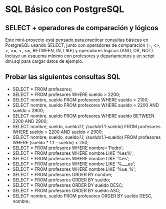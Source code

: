 # SQL Básico con PostgreSQL

## SELECT + operadores de comparación y lógicos

Este mini–proyecto está pensado para practicar consultas básicas en PostgreSQL usando SELECT, junto con operadores de comparación (=, <>, >, >=, <, <=, BETWEEN, IN, LIKE) y operadores lógicos (AND, OR, NOT).
Incluye un esquema mínimo con profesores y departamentos y un script dml.sql para cargar datos de ejemplo.

## Probar las siguientes consultas SQL

- SELECT * FROM profesores;
- SELECT * FROM profesores WHERE sueldo > 2200;
- SELECT nombre, sueldo FROM profesores WHERE sueldo > 2100;
- SELECT nombre, sueldo FROM profesores WHERE sueldo > 2200 AND sueldo < 2900;
- SELECT nombre, sueldo FROM profesores WHERE sueldo BETWEEN 2200 AND 2900;
- SELECT nombre, sueldo, sueldo*1.1, (sueldo*1.1-sueldo) FROM profesores WHERE sueldo > 2200 AND sueldo < 2900;
- SELECT nombre, sueldo, sueldo*1.1, (sueldo*1.1–sueldo) FROM profesores WHERE (sueldo * 1.1 - sueldo) < 250;
- SELECT * FROM profesores WHERE nombre='Pedro';
- SELECT * FROM profesores WHERE nombre LIKE '%es%';
- SELECT * FROM profesores WHERE nombre LIKE '%es';
- SELECT * FROM profesores WHERE nombre LIKE '%___as';
- SELECT * FROM profesores WHERE nombre LIKE '%ue_%';
- SELECT * FROM profesores ORDER BY nombre;
- SELECT * FROM profesores ORDER BY sueldo;
- SELECT * FROM profesores ORDER BY sueldo DESC;
- SELECT * FROM profesores ORDER BY sueldo ASC;
- SELECT nombre, sueldo FROM profesores ORDER BY sueldo DESC, nombre;





